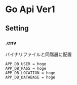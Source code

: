 # Go Api Ver1

## Setting

### .env

バイナリファイルと同階層に配置

    APP_DB_USER = hoge
    APP_DB_PASS = hoge
    APP_DB_LOCATION = hoge
    APP_DB_DATABASE = hoge